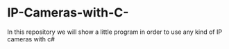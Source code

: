 # IP-Cameras-with-C-
In this repository we will show a little program in order to use any kind of IP cameras with c#
